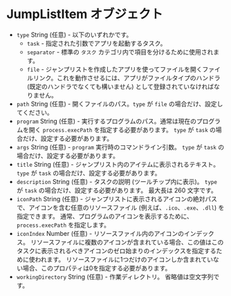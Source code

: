 # JumpListItem オブジェクト

* `type` String (任意) - 以下のいずれかです。
  * `task` - 指定された引数でアプリを起動するタスク。
  * `separator` - 標準の `タスク` カテゴリ内で項目を分けるために使用されます。
  * `file` - ジャンプリストを作成したアプリを使ってファイルを開くファイルリンク。これを動作させるには、アプリがファイルタイプのハンドラ (既定のハンドラでなくても構いません) として登録されていなければなりません。
* `path` String (任意) - 開くファイルのパス。`type` が `file` の場合だけ、設定してください。
* `program` String (任意) - 実行するプログラムのパス。通常は現在のプログラムを開く `process.execPath` を指定する必要があります。 `type` が `task` の場合だけ、設定する必要があります。
* `args` String (任意) - `program` 実行時のコマンドライン引数。 `type` が `task` の場合だけ、設定する必要があります。
* `title` String (任意) - ジャンプリスト内のアイテムに表示されるテキスト。 `type` が `task` の場合だけ、設定する必要があります。
* `description` String (任意) - タスクの説明 (ツールチップ内に表示)。 `type` が `task` の場合だけ、設定する必要があります。 最大長は 260 文字です。
* `iconPath` String (任意) - ジャンプリストに表示されるアイコンの絶対パスで、アイコンを含む任意のリソースファイル (例えば、`.ico`、`.exe`、`.dll`) を指定できます。 通常、プログラムのアイコンを表示するために、`process.execPath` を指定します。
* `iconIndex` Number (任意) - リソースファイル内のアイコンのインデックス。 リソースファイルに複数のアイコンが含まれている場合、この値はこのタスクに表示されるべきアイコンのゼロ始まりのインデックスを指定するために使われます。 リソースファイルに1つだけのアイコンしか含まれていない場合、このプロパティは0を指定する必要があります。
* `workingDirectory` String (任意) - 作業ディレクトリ。 省略値は空文字列です。
